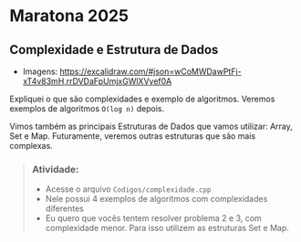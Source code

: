 # Maratona 2025

## Complexidade e Estrutura de Dados

- Imagens: https://excalidraw.com/#json=wCoMWDawPtFj-xT4v83mH,rrDVDaFpUmjxGWlXVyef0A

Expliquei o que são complexidades e exemplo de algoritmos. Veremos exemplos de algoritmos `O(log n)` depois.

Vimos também as principais Estruturas de Dados que vamos utilizar: Array, Set e Map. Futuramente, veremos outras estruturas que são mais complexas.

> ### Atividade:
> - Acesse o arquivo `Codigos/complexidade.cpp`
> - Nele possui 4 exemplos de algoritmos com complexidades diferentes
> - Eu quero que vocês tentem resolver problema 2 e 3, com complexidade menor. Para isso utilizem as estruturas Set e Map.
